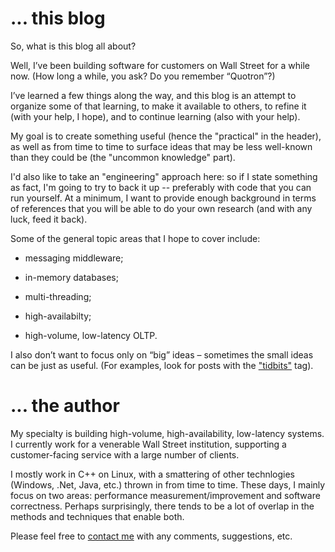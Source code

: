

... this blog
===============

So, what is this blog all about?

Well, I’ve been building software for customers on Wall Street for a while now.
(How long a while, you ask? Do you remember “Quotron”?)

I’ve learned a few things along the way, and this blog is an attempt to organize
some of that learning, to make it available to others, to refine it (with your
help, I hope), and to continue learning (also with your help).

My goal is to create something useful (hence the "practical" in the header), as well as 
from time to time to surface ideas that may be less well-known than they could
be (the "uncommon knowledge" part).

I'd also like to take an "engineering" approach here: so if I state something as fact,
I'm going to try to back it up -- preferably with code that you can run
yourself.  At a minimum, I want to provide enough background in terms of references that you will be able to do your own research (and with any luck, feed it back).

Some of the general topic areas that I hope to cover include:

-   messaging middleware;

-   in-memory databases;

-   multi-threading;

-   high-availabilty;

-   high-volume, low-latency OLTP.

I also don’t want to focus only on “big” ideas – sometimes the small ideas can
be just as useful. (For examples, look for posts with the ["tidbits"](</blog/categories/tidbits/>) tag).

... the author
================

My specialty is building high-volume, high-availability, low-latency systems. I
currently work for a venerable Wall Street institution, supporting a
customer-facing service with a large number of clients.

I mostly work in C++ on Linux, with a smattering of other technlogies (Windows,
.Net,  Java, etc.) thrown in from time to time.  These days, I mainly focus on
two areas: performance measurement/improvement and software correctness.
Perhaps surprisingly, there tends to be a lot of overlap in the methods and
techniques that enable both.

Please feel free to [contact me](<mailto:wallstprog@gmail.com>) with any comments, suggestions, etc.
